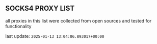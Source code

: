 ## SOCKS4 PROXY LIST

all proxies in this list were collected from open sources and tested for functionality

last update: `2025-01-13 13:04:06.893017+00:00`
